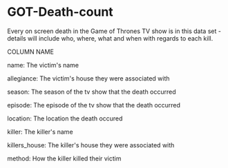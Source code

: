 # GOT-Death-count
Every on screen death in the Game of Thrones TV show is in this data set - details will include who, where, what and when with regards to each kill.

COLUMN NAME 

name: The victim's name 

allegiance: The victim's house they were associated with 

season: The season of the tv show that the death occurred 

episode: The episode of the tv show that the death occurred

location: The location the death occured 

killer: The killer's name 

killers_house: The killer's house they were associated with 

method: How the killer killed their victim
